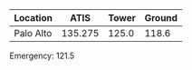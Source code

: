 | Location  | ATIS    | Tower | Ground |
| --------- | ------- | ----- | ------ |
| Palo Alto | 135.275 | 125.0 | 118.6  | 

Emergency: 121.5

